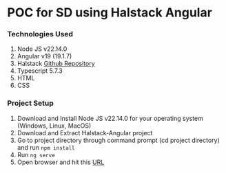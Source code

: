 # POC for SD using Halstack Angular

### Technologies Used
1. Node JS v22.14.0
2. Angular v19 (19.1.7)
3. Halstack [Github Repository](https://github.com/dxc-technology/halstack-angular)
4. Typescript 5.7.3
5. HTML
6. CSS

### Project Setup
1. Download and Install Node JS v22.14.0 for your operating system (Windows, Linux, MacOS)
2. Download and Extract Halstack-Angular project 
3. Go to project directory through command prompt (cd project directory) and run `npm install`
4. Run `ng serve`
5. Open browser and hit this [URL](http://localhost:4200/)